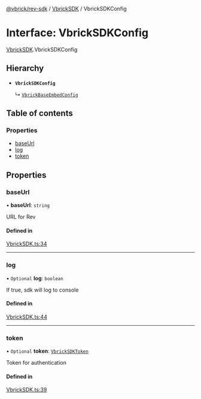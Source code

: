 [@vbrick/rev-sdk](../README.md) / [VbrickSDK](../modules/VbrickSDK.md) / VbrickSDKConfig

# Interface: VbrickSDKConfig

[VbrickSDK](../modules/VbrickSDK.md).VbrickSDKConfig

## Hierarchy

- **`VbrickSDKConfig`**

  ↳ [`VbrickBaseEmbedConfig`](embed_VbrickEmbedConfig.VbrickBaseEmbedConfig.md)

## Table of contents

### Properties

- [baseUrl](VbrickSDK.VbrickSDKConfig.md#baseurl)
- [log](VbrickSDK.VbrickSDKConfig.md#log)
- [token](VbrickSDK.VbrickSDKConfig.md#token)

## Properties

### baseUrl

• **baseUrl**: `string`

URL for Rev

#### Defined in

[VbrickSDK.ts:34](https://github.com/vbrick/rev-sdk-js/blob/3d1ae49/src/VbrickSDK.ts#L34)

___

### log

• `Optional` **log**: `boolean`

If true, sdk will log to console

#### Defined in

[VbrickSDK.ts:44](https://github.com/vbrick/rev-sdk-js/blob/3d1ae49/src/VbrickSDK.ts#L44)

___

### token

• `Optional` **token**: [`VbrickSDKToken`](VbrickSDK.VbrickSDKToken.md)

Token for authentication

#### Defined in

[VbrickSDK.ts:39](https://github.com/vbrick/rev-sdk-js/blob/3d1ae49/src/VbrickSDK.ts#L39)
